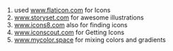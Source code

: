 1. used www.flaticon.com for Icons
2. www.storyset.com for awesome illustrations
3. www.icons8.com also for finding icons
4. www.iconscout.com for Getting Icons
5. www.mycolor.space for mixing colors and gradients
